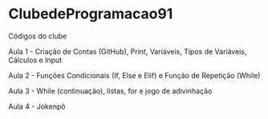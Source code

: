 # ClubedeProgramacao91

Códigos do clube

Aula 1 - Criação de Contas (GitHub), Print, Variáveis, Tipos de Variáveis, Cálculos e Input

Aula 2 - Funções Condicionais (If, Else e Elif) e Função de Repetição (While)

Aula 3 - While (continuação), listas, for e jogo de adivinhação

Aula 4 - Jokenpô
